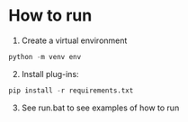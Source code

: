# How to run
1. Create a virtual environment
```python
python -m venv env
```
2. Install plug-ins:
```python
pip install -r requirements.txt
```
3. See run.bat to see examples of how to run